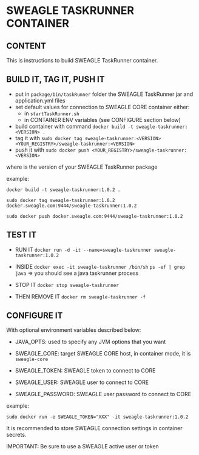 # SWEAGLE TASKRUNNER CONTAINER

## CONTENT

This is instructions to build SWEAGLE TaskRunner container.

## BUILD IT, TAG IT, PUSH IT

- put in `package/bin/taskRunner` folder the SWEAGLE TaskRunner jar and application.yml files
- set default values for connection to SWEAGLE CORE container either:
  - in `startTaskRunner.sh`
  - in CONTAINER ENV variables (see CONFIGURE section below)
- build container with command `docker build -t sweagle-taskrunner:<VERSION> .`
- tag it with `sudo docker tag sweagle-taskrunner:<VERSION> <YOUR_REGISTRY>/sweagle-taskrunner:<VERSION>`
- push it with `sudo docker push <YOUR_REGISTRY>/sweagle-taskrunner:<VERSION>`

where <VERSION> is the version of your SWEAGLE TaskRunner package

example:

`docker build -t sweagle-taskrunner:1.0.2 .`

`sudo docker tag sweagle-taskrunner:1.0.2 docker.sweagle.com:9444/sweagle-taskrunner:1.0.2`

`sudo docker push docker.sweagle.com:9444/sweagle-taskrunner:1.0.2`


## TEST IT

- RUN IT
`docker run -d -it --name=sweagle-taskrunner sweagle-taskrunner:1.0.2`

- INSIDE
`docker exec -it sweagle-taskrunner /bin/sh`
`ps -ef | grep java` => you should see a java taskrunner process

- STOP IT
`docker stop sweagle-taskrunner`

- THEN REMOVE IT
`docker rm sweagle-taskrunner -f`


## CONFIGURE IT

With optional environment variables described below:

- JAVA_OPTS: used to specify any JVM options that you want

- SWEAGLE_CORE: target SWEAGLE CORE host, in container mode, it is `sweagle-core`

- SWEAGLE_TOKEN: SWEAGLE token to connect to CORE

- SWEAGLE_USER: SWEAGLE user to connect to CORE

- SWEAGLE_PASSWORD: SWEAGLE user password to connect to CORE

example:

`sudo docker run -e SWEAGLE_TOKEN="XXX" -it sweagle-taskrunner:1.0.2`


It is recommended to store SWEAGLE connection settings in container secrets.

IMPORTANT: Be sure to use a SWEAGLE active user or token
